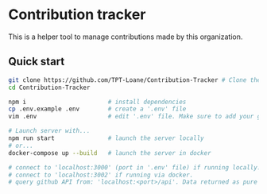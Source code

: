 # Contribution tracker

This is a helper tool to manage contributions made by this organization.

## Quick start

```bash
git clone https://github.com/TPT-Loane/Contribution-Tracker # Clone the repo
cd Contribution-Tracker

npm i                       # install dependencies
cp .env.example .env        # create a '.env' file
vim .env                    # edit '.env' file. Make sure to add your github personal access token

# Launch server with...
npm run start               # launch the server locally
# or...
docker-compose up --build   # launch the server in docker

# connect to 'localhost:3000' (port in '.env' file) if running locally.
# connect to 'localhost:3002' if running via docker.
# query github API from: 'localhost:<port>/api'. Data returned as pure JSON
```
